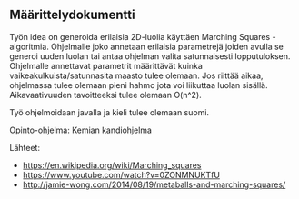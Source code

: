 ## Määrittelydokumentti

Työn idea on generoida erilaisia 2D-luolia käyttäen Marching Squares -algoritmia. Ohjelmalle joko annetaan erilaisia parametrejä joiden avulla se generoi uuden luolan tai antaa ohjelman valita satunnaisesti lopputuloksen. Ohjelmalle annettavat parametrit määrittävät kuinka vaikeakulkuista/satunnasita maasto tulee olemaan. Jos riittää aikaa, ohjelmassa tulee olemaan pieni hahmo jota voi liikuttaa luolan sisällä. Aikavaativuuden tavoitteeksi tulee olemaan O(n^2).

Työ ohjelmoidaan javalla ja kieli tulee olemaan suomi.

Opinto-ohjelma: Kemian kandiohjelma

Lähteet:
 - https://en.wikipedia.org/wiki/Marching_squares
 - https://www.youtube.com/watch?v=0ZONMNUKTfU
 - http://jamie-wong.com/2014/08/19/metaballs-and-marching-squares/
